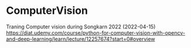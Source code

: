 # ComputerVision
Traning Computer vision during Songkarn 2022 (2022-04-15) <br>
https://diat.udemy.com/course/python-for-computer-vision-with-opencv-and-deep-learning/learn/lecture/12257674?start=0#overview
